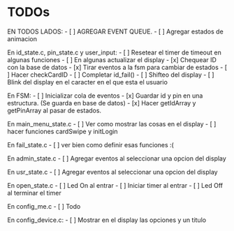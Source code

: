 # TODOs

EN TODOS LADOS: 
    - [ ] AGREGAR EVENT QUEUE.
    - [ ] Agregar estados de animacion

En id_state.c, pin_state.c y user_input:
    - [ ] Resetear el timer de timeout en algunas funciones 
    - [ ] En algunas actualizar el display
    - [x] Chequear ID con la base de datos 
    - [x] Tirar eventos a la fsm para cambiar de estados 
    - [ ] Hacer checkCardID
    - [ ] Completar id_fail()
    - [ ] Shifteo del display
    - [ ] Blink del display en el caracter en el que esta el usuario
    
En FSM:
    - [ ] Inicializar cola de eventos
    - [x] Guardar id y pin en una estructura. (Se guarda en base de datos)
    - [x] Hacer getIdArray y getPinArray al pasar de estados.

En main_menu_state.c
    - [ ] Ver como mostrar las cosas en el display 
    - [ ] hacer funciones cardSwipe y initLogin

En fail_state.c
    - [ ] ver bien como definir esas funciones :(

En admin_state.c
    - [ ] Agregar eventos al seleccionar una opcion del display

En usr_state.c
    - [ ] Agregar eventos al seleccionar una opcion del display

En open_state.c
    - [ ] Led On al entrar
    - [ ] Iniciar timer al entrar
    - [ ] Led Off al terminar el timer

En config_me.c
    - [ ] Todo

En config_device.c:
    - [ ] Mostrar en el display las opciones y un titulo
